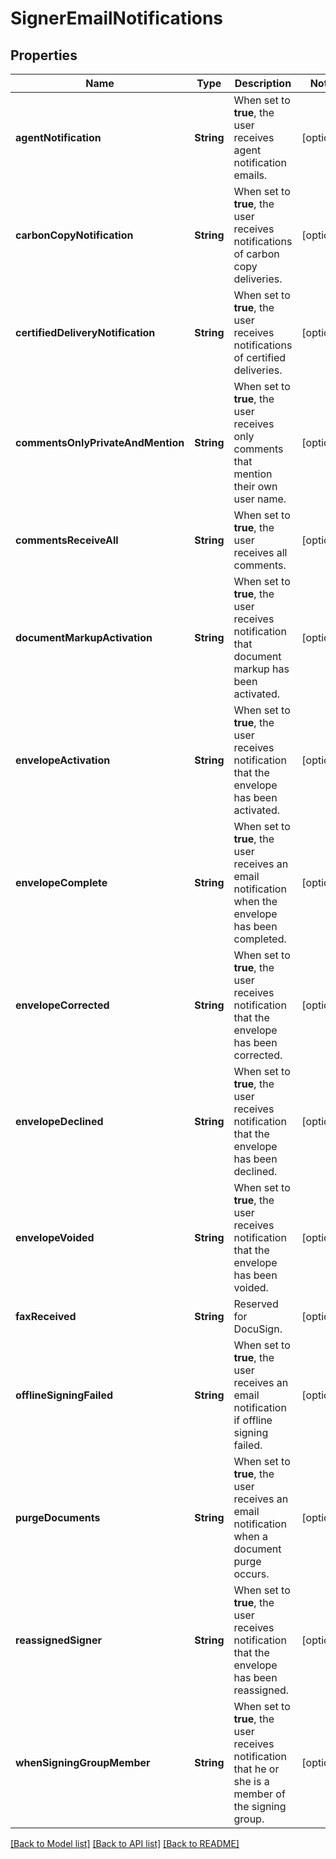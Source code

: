# SignerEmailNotifications

## Properties
Name | Type | Description | Notes
------------ | ------------- | ------------- | -------------
**agentNotification** | **String** | When set to **true**, the user receives agent notification emails. | [optional] 
**carbonCopyNotification** | **String** | When set to **true**, the user receives notifications of carbon copy deliveries. | [optional] 
**certifiedDeliveryNotification** | **String** | When set to **true**, the user receives notifications of certified deliveries. | [optional] 
**commentsOnlyPrivateAndMention** | **String** | When set to **true**, the user receives only comments that mention their own user name. | [optional] 
**commentsReceiveAll** | **String** | When set to **true**, the user receives all comments. | [optional] 
**documentMarkupActivation** | **String** | When set to **true**, the user receives notification that document markup has been activated. | [optional] 
**envelopeActivation** | **String** | When set to **true**, the user receives notification that the envelope has been activated. | [optional] 
**envelopeComplete** | **String** | When set to **true**, the user receives an email notification when the envelope has been completed. | [optional] 
**envelopeCorrected** | **String** | When set to **true**, the user receives notification that the envelope has been corrected. | [optional] 
**envelopeDeclined** | **String** | When set to **true**, the user receives notification that the envelope has been declined. | [optional] 
**envelopeVoided** | **String** | When set to **true**, the user receives notification that the envelope has been voided. | [optional] 
**faxReceived** | **String** | Reserved for DocuSign. | [optional] 
**offlineSigningFailed** | **String** | When set to **true**, the user receives an email notification if offline signing failed. | [optional] 
**purgeDocuments** | **String** | When set to **true**, the user receives an email notification when a document purge occurs. | [optional] 
**reassignedSigner** | **String** | When set to **true**, the user receives notification that the envelope has been reassigned. | [optional] 
**whenSigningGroupMember** | **String** | When set to **true**, the user receives notification that he or she is a member of the signing group. | [optional] 

[[Back to Model list]](../README.md#documentation-for-models) [[Back to API list]](../README.md#documentation-for-api-endpoints) [[Back to README]](../README.md)


